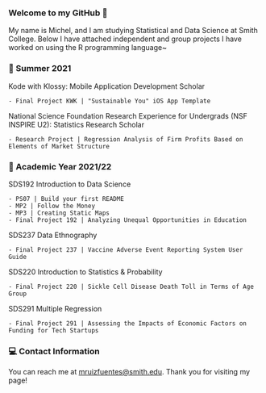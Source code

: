 ### Welcome to my GitHub 👋

My name is Michel, and I am studying Statistical and Data Science at Smith College. Below I have attached independent and group projects I have worked on using the R programming language~

### 📙 Summer 2021

Kode with Klossy: Mobile Application Development Scholar

    - Final Project KWK | "Sustainable You" iOS App Template
    
National Science Foundation Research Experience for Undergrads (NSF INSPIRE U2): Statistics Research Scholar

    - Research Project | Regression Analysis of Firm Profits Based on Elements of Market Structure


### 📗 Academic Year 2021/22   

SDS192 Introduction to Data Science 

    - PS07 | Build your first README 
    - MP2 | Follow the Money 
    - MP3 | Creating Static Maps 
    - Final Project 192 | Analyzing Unequal Opportunities in Education
    
SDS237 Data Ethnography 

    - Final Project 237 | Vaccine Adverse Event Reporting System User Guide 
    
SDS220 Introduction to Statistics & Probability 

    - Final Project 220 | Sickle Cell Disease Death Toll in Terms of Age Group
    
SDS291 Multiple Regression

    - Final Project 291 | Assessing the Impacts of Economic Factors on Funding for Tech Startups
 
 ### 💻 Contact Information 
 
You can reach me at mruizfuentes@smith.edu. Thank you for visiting my page!

<!--
**michelruizfuentes/michelruizfuentes** is a ✨ _special_ ✨ repository because its `README.md` (this file) appears on your GitHub profile.

Here are some ideas to get you started:

- 🔭 I’m currently working on ...
- 🌱 I’m currently learning ...
- 👯 I’m looking to collaborate on ...
- 🤔 I’m looking for help with ...
- 💬 Ask me about ...
- 📫 How to reach me: ...
- 😄 Pronouns: ...
- ⚡ Fun fact: ...
-->
